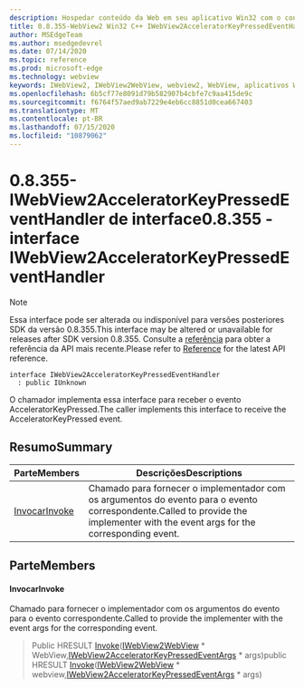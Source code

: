 ```yaml
---
description: Hospedar conteúdo da Web em seu aplicativo Win32 com o controle WebView2 do Microsoft Edge
title: 0.8.355-WebView2 Win32 C++ IWebView2AcceleratorKeyPressedEventHandler
author: MSEdgeTeam
ms.author: msedgedevrel
ms.date: 07/14/2020
ms.topic: reference
ms.prod: microsoft-edge
ms.technology: webview
keywords: IWebView2, IWebView2WebView, webview2, WebView, aplicativos Win32, Win32, Edge
ms.openlocfilehash: 6b5cf77e8091d79b582907b4cbfe7c9aa415de9c
ms.sourcegitcommit: f6764f57aed9ab7229e4eb6cc8851d0cea667403
ms.translationtype: MT
ms.contentlocale: pt-BR
ms.lasthandoff: 07/15/2020
ms.locfileid: "10879062"
---
```

# <span data-ttu-id="8420a-104">0.8.355-IWebView2AcceleratorKeyPressedEventHandler de interface</span><span class="sxs-lookup"><span data-stu-id="8420a-104">0.8.355 - interface IWebView2AcceleratorKeyPressedEventHandler</span></span> 

> [!NOTE]
> <span data-ttu-id="8420a-105">Essa interface pode ser alterada ou indisponível para versões posteriores SDK da versão 0.8.355.</span><span class="sxs-lookup"><span data-stu-id="8420a-105">This interface may be altered or unavailable for releases after SDK version 0.8.355.</span></span> <span data-ttu-id="8420a-106">Consulte a [referência](../../../webview2-api-reference.md) para obter a referência da API mais recente.</span><span class="sxs-lookup"><span data-stu-id="8420a-106">Please refer to [Reference](../../../webview2-api-reference.md) for the latest API reference.</span></span>

```
interface IWebView2AcceleratorKeyPressedEventHandler
  : public IUnknown
```

<span data-ttu-id="8420a-107">O chamador implementa essa interface para receber o evento AcceleratorKeyPressed.</span><span class="sxs-lookup"><span data-stu-id="8420a-107">The caller implements this interface to receive the AcceleratorKeyPressed event.</span></span>

## <span data-ttu-id="8420a-108">Resumo</span><span class="sxs-lookup"><span data-stu-id="8420a-108">Summary</span></span>

 <span data-ttu-id="8420a-109">Parte</span><span class="sxs-lookup"><span data-stu-id="8420a-109">Members</span></span>                        | <span data-ttu-id="8420a-110">Descrições</span><span class="sxs-lookup"><span data-stu-id="8420a-110">Descriptions</span></span>
--------------------------------|---------------------------------------------
[<span data-ttu-id="8420a-111">Invocar</span><span class="sxs-lookup"><span data-stu-id="8420a-111">Invoke</span></span>](#invoke) | <span data-ttu-id="8420a-112">Chamado para fornecer o implementador com os argumentos do evento para o evento correspondente.</span><span class="sxs-lookup"><span data-stu-id="8420a-112">Called to provide the implementer with the event args for the corresponding event.</span></span>

## <span data-ttu-id="8420a-113">Parte</span><span class="sxs-lookup"><span data-stu-id="8420a-113">Members</span></span>

#### <span data-ttu-id="8420a-114">Invocar</span><span class="sxs-lookup"><span data-stu-id="8420a-114">Invoke</span></span> 

<span data-ttu-id="8420a-115">Chamado para fornecer o implementador com os argumentos do evento para o evento correspondente.</span><span class="sxs-lookup"><span data-stu-id="8420a-115">Called to provide the implementer with the event args for the corresponding event.</span></span>

> <span data-ttu-id="8420a-116">Public HRESULT [Invoke](#invoke)([IWebView2WebView](IWebView2WebView.md) \* WebView,[IWebView2AcceleratorKeyPressedEventArgs](IWebView2AcceleratorKeyPressedEventArgs.md) \* args)</span><span class="sxs-lookup"><span data-stu-id="8420a-116">public HRESULT [Invoke](#invoke)([IWebView2WebView](IWebView2WebView.md) \* webview,[IWebView2AcceleratorKeyPressedEventArgs](IWebView2AcceleratorKeyPressedEventArgs.md) \* args)</span></span>

